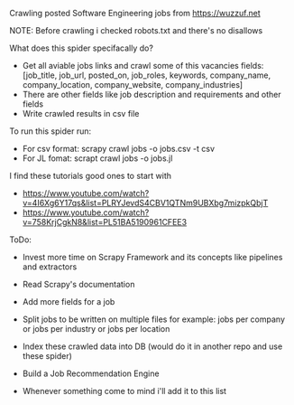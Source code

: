 Crawling posted Software Engineering jobs from https://wuzzuf.net

NOTE: Before crawling i checked robots.txt and there's no disallows 

What does this spider specifacally do?
- Get all aviable jobs links and crawl some of this vacancies fields:
[job_title, job_url, posted_on, job_roles, keywords, company_name, company_location, company_website, company_industries]
- There are other fields like job description and requirements and other fields
- Write crawled results in csv file


To run this spider run:
- For csv format: scrapy crawl jobs -o jobs.csv -t csv 
- For JL fomat: scrapt crawl jobs -o jobs.jl


I find these tutorials good ones to start with
- https://www.youtube.com/watch?v=4I6Xg6Y17qs&list=PLRYJevdS4CBV1QTNm9UBXbg7mizpkQbjT
- https://www.youtube.com/watch?v=758KrjCgkN8&list=PL51BA5190961CFEE3

ToDo:
- Invest more time on Scrapy Framework and its concepts like pipelines and extractors
- Read Scrapy's documentation
- Add more fields for a job
- Split jobs to be written on multiple files for example: jobs per company or 
														  jobs per industry or 
														  jobs per location

- Index these crawled data into DB (would do it in another repo and use these spider) 
- Build a Job Recommendation Engine

- Whenever something come to mind i'll add it to this list

